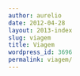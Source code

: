```yaml
---
author: aurelio
date: 2012-04-28
layout: 2013-index
slug: viagem
title: Viagem
wordpress_id: 3696
permalink: viagem/
---
```


